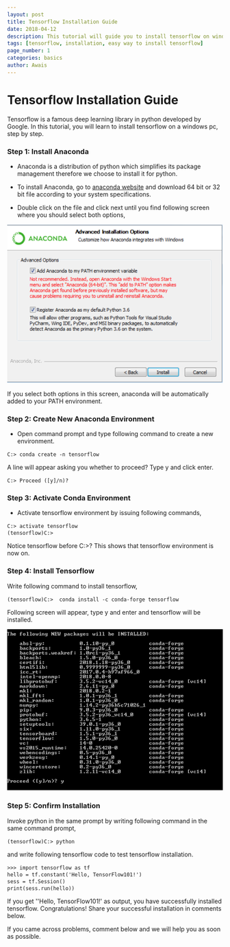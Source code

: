 ```yaml
---
layout: post
title: Tensorflow Installation Guide 
date: 2018-04-12 
description: This tutorial will guide you to install tensorflow on windows computer. Installation will be as easy as 1,2,3. Click to see details.
tags: [tensorflow, installation, easy way to install tensorflow]
page_number: 1
categories: basics
author: Awais
---
```


# Tensorflow Installation Guide
Tensorflow is a famous deep learning library in python developed by Google. In this tutorial, you will learn to install tensorflow on a windows pc, step by step. 

### Step 1: Install Anaconda 
*  Anaconda is a distribution of python which simplifies its package management therefore we choose to install it for python.

* To install Anaconda, go to [anaconda website](https://www.anaconda.com/download/#windows) and download 64 bit or 32 bit file according to your system specifications. 

* Double  click on the file and click next until you find following screen where you should select both options,

<img src="https://raw.githubusercontent.com/awaisrauf/ashwath/master/_posts/images/1_fig1.PNG" alt="Select both options." style="width: 550px;"/>

If you select both options in this screen, anaconda will be automatically added to your PATH environment.

### Step 2: Create New Anaconda Environment 
* Open command prompt and type following command to create a new environment. 

```console
C:> conda create -n tensorflow 
```
A line will appear asking you whether to proceed? Type y and click enter.
```console
C:> Proceed ([y]/n)?  
```

### Step 3: Activate Conda Environment 
* Activate tensorflow environment by issuing following commands,

```console
C:> activate tensorflow
(tensorflow)C:>  
```

Notice tensorflow before C:>? This shows that tensorflow environment is now on.

### Step 4: Install Tensorflow
Write following command to install tensorflow,

```console
(tensorflow)C:>  conda install -c conda-forge tensorflow 
```

Following screen will appear, type y and enter and tensorflow will be installed.

<img src="https://raw.githubusercontent.com/awaisrauf/ashwath/master/_posts/images/1_fig2.PNG" alt="command prompt when you install tensorflow." style="width: 550px;"/>

### Step 5: Confirm Installation 
Invoke python in the same prompt by writing following command in the same command prompt,

```console
(tensorflow)C:> python 
```

and write following tensorflow code to test tensorflow installation.

```console
>>> import tensorflow as tf
hello = tf.constant('Hello, TensorFlow101!')
sess = tf.Session()
print(sess.run(hello)) 
```

If you get ''Hello, TensorFlow101!' as output, you have successfully installed tensorflow. Congratulations! Share your successful installation in comments below. 

If you came across problems, comment below and we will help you as soon as possible.
